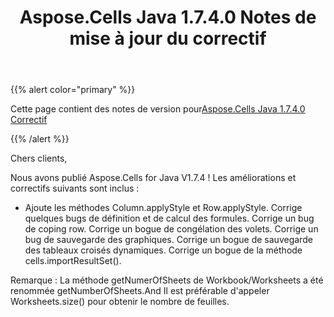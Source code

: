 ﻿---
title: Aspose.Cells Java 1.7.4.0 Notes de mise à jour du correctif
type: docs
weight: 70
url: /fr/java/aspose-cells-java-1-7-4-0-hot-fix-release-notes/
---
{{% alert color="primary" %}} 

 Cette page contient des notes de version pour[Aspose.Cells Java 1.7.4.0 Correctif](https://downloads.aspose.com/cells/java/new-releases/aspose.cells-java-1.7.4.0-hot-fix/)

{{% /alert %}} 

 Chers clients,

 Nous avons publié Aspose.Cells for Java V1.7.4 ! Les améliorations et correctifs suivants sont inclus :

- Ajoute les méthodes Column.applyStyle et Row.applyStyle.
 Corrige quelques bugs de définition et de calcul des formules.
 Corrige un bug de coping row.
 Corrige un bogue de congélation des volets.
 Corrige un bug de sauvegarde des graphiques.
 Corrige un bogue de sauvegarde des tableaux croisés dynamiques.
 Corrige un bogue de la méthode cells.importResultSet().

Remarque : La méthode getNumerOfSheets de Workbook/Worksheets a été renommée getNumberOfSheets.And Il est préférable d'appeler Worksheets.size() pour obtenir le nombre de feuilles.
